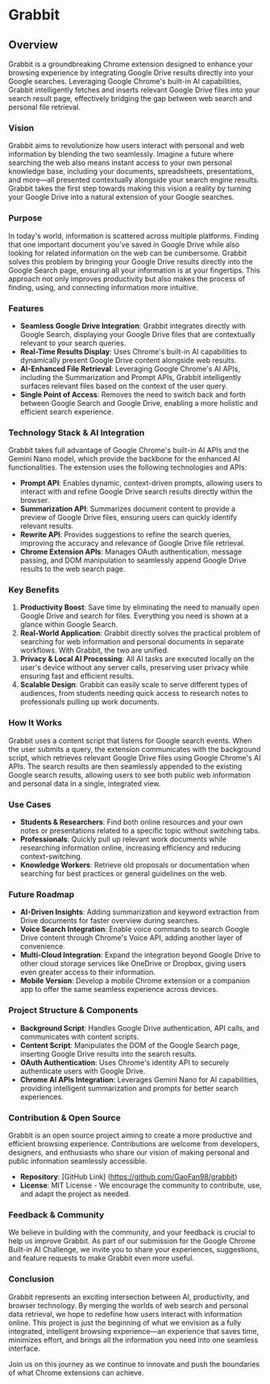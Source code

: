 # Grabbit

## Overview

Grabbit is a groundbreaking Chrome extension designed to enhance your browsing experience by integrating Google Drive results directly into your Google searches. Leveraging Google Chrome's built-in AI capabilities, Grabbit intelligently fetches and inserts relevant Google Drive files into your search result page, effectively bridging the gap between web search and personal file retrieval.

### Vision

Grabbit aims to revolutionize how users interact with personal and web information by blending the two seamlessly. Imagine a future where searching the web also means instant access to your own personal knowledge base, including your documents, spreadsheets, presentations, and more—all presented contextually alongside your search engine results. Grabbit takes the first step towards making this vision a reality by turning your Google Drive into a natural extension of your Google searches.

### Purpose

In today's world, information is scattered across multiple platforms. Finding that one important document you've saved in Google Drive while also looking for related information on the web can be cumbersome. Grabbit solves this problem by bringing your Google Drive results directly into the Google Search page, ensuring all your information is at your fingertips. This approach not only improves productivity but also makes the process of finding, using, and connecting information more intuitive.

### Features

- **Seamless Google Drive Integration**: Grabbit integrates directly with Google Search, displaying your Google Drive files that are contextually relevant to your search queries.
- **Real-Time Results Display**: Uses Chrome's built-in AI capabilities to dynamically present Google Drive content alongside web results.
- **AI-Enhanced File Retrieval**: Leveraging Google Chrome's AI APIs, including the Summarization and Prompt APIs, Grabbit intelligently surfaces relevant files based on the context of the user query.
- **Single Point of Access**: Removes the need to switch back and forth between Google Search and Google Drive, enabling a more holistic and efficient search experience.

### Technology Stack & AI Integration

Grabbit takes full advantage of Google Chrome's built-in AI APIs and the Gemini Nano model, which provide the backbone for the enhanced AI functionalities. The extension uses the following technologies and APIs:

- **Prompt API**: Enables dynamic, context-driven prompts, allowing users to interact with and refine Google Drive search results directly within the browser.
- **Summarization API**: Summarizes document content to provide a preview of Google Drive files, ensuring users can quickly identify relevant results.
- **Rewrite API**: Provides suggestions to refine the search queries, improving the accuracy and relevance of Google Drive file retrieval.
- **Chrome Extension APIs**: Manages OAuth authentication, message passing, and DOM manipulation to seamlessly append Google Drive results to the web search page.

### Key Benefits

1. **Productivity Boost**: Save time by eliminating the need to manually open Google Drive and search for files. Everything you need is shown at a glance within Google Search.
2. **Real-World Application**: Grabbit directly solves the practical problem of searching for web information and personal documents in separate workflows. With Grabbit, the two are unified.
3. **Privacy & Local AI Processing**: All AI tasks are executed locally on the user's device without any server calls, preserving user privacy while ensuring fast and efficient results.
4. **Scalable Design**: Grabbit can easily scale to serve different types of audiences, from students needing quick access to research notes to professionals pulling up work documents.

### How It Works

Grabbit uses a content script that listens for Google search events. When the user submits a query, the extension communicates with the background script, which retrieves relevant Google Drive files using Google Chrome's AI APIs. The search results are then seamlessly appended to the existing Google search results, allowing users to see both public web information and personal data in a single, integrated view.

### Use Cases

- **Students & Researchers**: Find both online resources and your own notes or presentations related to a specific topic without switching tabs.
- **Professionals**: Quickly pull up relevant work documents while researching information online, increasing efficiency and reducing context-switching.
- **Knowledge Workers**: Retrieve old proposals or documentation when searching for best practices or general guidelines on the web.

### Future Roadmap

- **AI-Driven Insights**: Adding summarization and keyword extraction from Drive documents for faster overview during searches.
- **Voice Search Integration**: Enable voice commands to search Google Drive content through Chrome's Voice API, adding another layer of convenience.
- **Multi-Cloud Integration**: Expand the integration beyond Google Drive to other cloud storage services like OneDrive or Dropbox, giving users even greater access to their information.
- **Mobile Version**: Develop a mobile Chrome extension or a companion app to offer the same seamless experience across devices.

### Project Structure & Components

- **Background Script**: Handles Google Drive authentication, API calls, and communicates with content scripts.
- **Content Script**: Manipulates the DOM of the Google Search page, inserting Google Drive results into the search results.
- **OAuth Authentication**: Uses Chrome's identity API to securely authenticate users with Google Drive.
- **Chrome AI APIs Integration**: Leverages Gemini Nano for AI capabilities, providing intelligent summarization and prompts for better search experiences.

### Contribution & Open Source

Grabbit is an open source project aiming to create a more productive and efficient browsing experience. Contributions are welcome from developers, designers, and enthusiasts who share our vision of making personal and public information seamlessly accessible.

- **Repository**: [GitHub Link] (https://github.com/GaoFan98/grabbit)
- **License**: MIT License - We encourage the community to contribute, use, and adapt the project as needed.

### Feedback & Community

We believe in building with the community, and your feedback is crucial to help us improve Grabbit. As part of our submission for the Google Chrome Built-in AI Challenge, we invite you to share your experiences, suggestions, and feature requests to make Grabbit even more useful.

### Conclusion

Grabbit represents an exciting intersection between AI, productivity, and browser technology. By merging the worlds of web search and personal data retrieval, we hope to redefine how users interact with information online. This project is just the beginning of what we envision as a fully integrated, intelligent browsing experience—an experience that saves time, minimizes effort, and brings all the information you need into one seamless interface.

Join us on this journey as we continue to innovate and push the boundaries of what Chrome extensions can achieve.